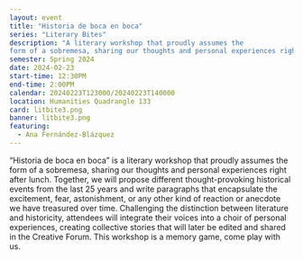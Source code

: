 ```yaml
---
layout: event
title: "Historia de boca en boca"
series: "Literary Bites"
description: "A literary workshop that proudly assumes the
form of a sobremesa, sharing our thoughts and personal experiences right after lunch."
semester: Spring 2024
date: 2024-02-23
start-time: 12:30PM
end-time: 2:00PM
calendar: 20240223T123000/20240223T140000
location: Humanities Quadrangle 133
card: litbite3.png
banner: litbite3.png
featuring:
  - Ana Fernández-Blázquez
---
```


“Historia de boca en boca” is a literary workshop that proudly assumes the
form of a sobremesa, sharing our thoughts and personal experiences right after lunch.
Together, we will propose different thought-provoking historical events from the last 25
years and write paragraphs that encapsulate the excitement, fear, astonishment, or any
other kind of reaction or anecdote we have treasured over time. Challenging the
distinction between literature and historicity, attendees will integrate their voices into a
choir of personal experiences, creating collective stories that will later be edited and
shared in the Creative Forum. This workshop is a memory game, come play with us.

